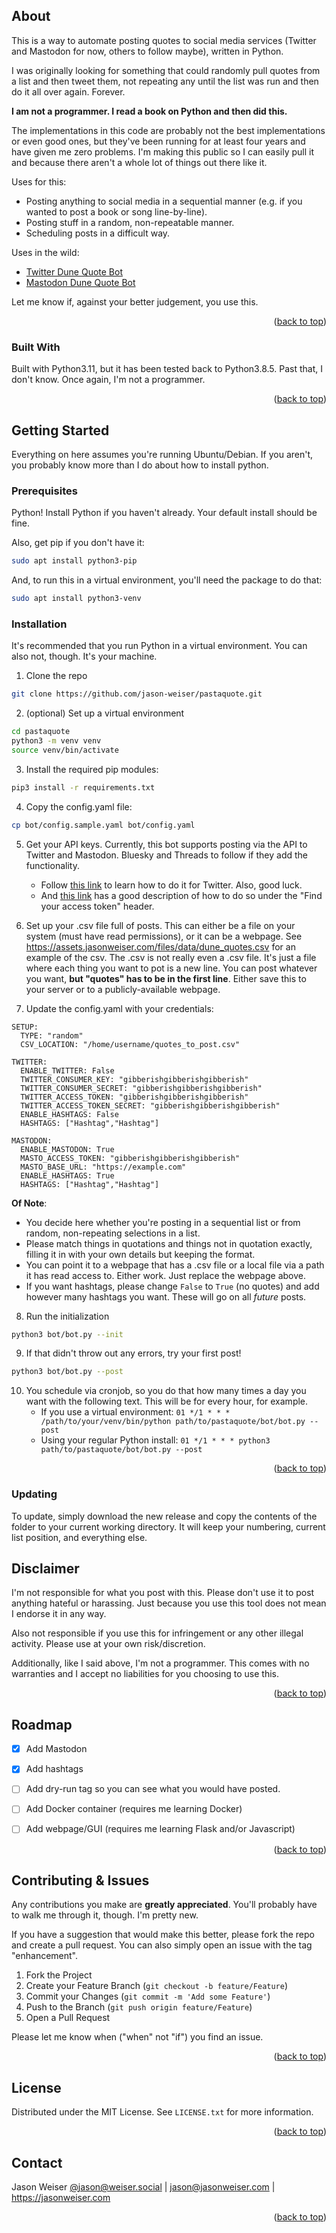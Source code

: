 <a name="readme-top"></a>
<!-- ABOUT THE PROJECT -->
## About

This is a way to automate posting quotes to social media services (Twitter and Mastodon for now, others to follow maybe), written in Python. 

I was originally looking for something that could randomly pull quotes from a list and then tweet them, not repeating any until the list was run and then do it all over again. Forever.

**I am not a programmer. I read a book on Python and then did this.**

The implementations in this code are probably not the best implementations or even good ones, but they've been running for at least four years and have given me zero problems. I'm making this public so I can easily pull it and because there aren't a whole lot of things out there like it.

Uses for this:

- Posting anything to social media in a sequential manner (e.g. if you wanted to post a book or song line-by-line).
- Posting stuff in a random, non-repeatable manner.
- Scheduling posts in a difficult way.

Uses in the wild:
- [Twitter Dune Quote Bot](https://twitter.com/dunequotebot)
- [Mastodon Dune Quote Bot](https://botsin.space/@dune)

Let me know if, against your better judgement, you use this.

<p align="right">(<a href="#readme-top">back to top</a>)</p>


### Built With

Built with Python3.11, but it has been tested back to Python3.8.5. Past that, I don't know. Once again, I'm not a programmer.


<p align="right">(<a href="#readme-top">back to top</a>)</p>


<!-- GETTING STARTED -->
## Getting Started

Everything on here assumes you're running Ubuntu/Debian. If you aren't, you probably know more than I do about how to install python.

### Prerequisites

Python! Install Python if you haven't already. Your default install should be fine. 

Also, get pip if you don't have it:

```sh
sudo apt install python3-pip
```

And, to run this in a virtual environment, you'll need the package to do that:

```sh
sudo apt install python3-venv
```

### Installation

It's recommended that you run Python in a virtual environment. You can also not, though. It's your machine.

1. Clone the repo
```sh
git clone https://github.com/jason-weiser/pastaquote.git
```
2. (optional) Set up a virtual environment
```sh
cd pastaquote
python3 -m venv venv
source venv/bin/activate
```
3. Install the required pip modules:
```sh
pip3 install -r requirements.txt
```
4. Copy the config.yaml file:
```sh
cp bot/config.sample.yaml bot/config.yaml
```

5. Get your API keys. Currently, this bot supports posting via the API to Twitter and Mastodon. Bluesky and Threads to follow if they add the functionality. 
	- Follow [this link](https://developer.twitter.com/en/docs/twitter-api/getting-started/getting-access-to-the-twitter-api) to learn how to do it for Twitter. Also, good luck.
	- And [this link](https://dev.to/bitsrfr/getting-started-with-the-mastodon-api-41jj) has a good description of how to do so under the "Find your access token" header.

6. Set up your .csv file full of posts. This can either be a file on your system (must have read permissions), or it can be a webpage. See https://assets.jasonweiser.com/files/data/dune_quotes.csv for an example of the csv. The .csv is not really even a .csv file. It's just a file where each thing you want to pot is a new line. You can post whatever you want, **but "quotes" has to be in the first line**. Either save this to your server or to a publicly-available webpage.

7. Update the config.yaml with your credentials:
```
SETUP:
  TYPE: "random"
  CSV_LOCATION: "/home/username/quotes_to_post.csv"
  
TWITTER:
  ENABLE_TWITTER: False
  TWITTER_CONSUMER_KEY: "gibberishgibberishgibberish"
  TWITTER_CONSUMER_SECRET: "gibberishgibberishgibberish"
  TWITTER_ACCESS_TOKEN: "gibberishgibberishgibberish"
  TWITTER_ACCESS_TOKEN_SECRET: "gibberishgibberishgibberish"
  ENABLE_HASHTAGS: False
  HASHTAGS: ["Hashtag","Hashtag"]

MASTODON:
  ENABLE_MASTODON: True
  MASTO_ACCESS_TOKEN: "gibberishgibberishgibberish"
  MASTO_BASE_URL: "https://example.com"
  ENABLE_HASHTAGS: True
  HASHTAGS: ["Hashtag","Hashtag"]
```
**Of Note**:
- You decide here whether you're posting in a sequential list or from random, non-repeating selections in a list.
- Please match things in quotations and things not in quotation exactly, filling it in with your own details but keeping the format.
- You can point it to a webpage that has a .csv file or a local file via a path it has read access to. Either work. Just replace the webpage above. 
- If you want hashtags, please change `False` to `True` (no quotes) and add however many hashtags you want. These will go on all *future* posts.

8. Run the initialization
```sh
python3 bot/bot.py --init
```
9. If that didn't throw out any errors, try your first post!
```sh
python3 bot/bot.py --post
```
10. You schedule via cronjob, so you do that how many times a day you want with the following text. This will be for every hour, for example.
	- If you use a virtual environment: `01 */1 * * * /path/to/your/venv/bin/python path/to/pastaquote/bot/bot.py --post`
	- Using your regular Python install: `01 */1 * * * python3 path/to/pastaquote/bot/bot.py --post`
<p align="right">(<a href="#readme-top">back to top</a>)</p>

### Updating

To update, simply download the new release and copy the contents of the folder to your current working directory.
It will keep your numbering, current list position, and everything else.

<!-- DISCLAIMER -->
## Disclaimer

I'm not responsible for what you post with this. Please don't use it to post anything hateful or harassing. Just because you use this tool does not mean I endorse it in any way. 

Also not responsible if you use this for infringement or any other illegal activity. Please use at your own risk/discretion.

Additionally, like I said above, I'm not a programmer. This comes with no warranties and I accept no liabilities for you choosing to use this.
<p align="right">(<a href="#readme-top">back to top</a>)</p>


<!-- ROADMAP -->
## Roadmap

- [x] Add Mastodon
- [x] Add hashtags
- [ ] Add dry-run tag so you can see what you would have posted.
- [ ] Add Docker container (requires me learning Docker)
- [ ] Add webpage/GUI (requires me learning Flask and/or Javascript)


<p align="right">(<a href="#readme-top">back to top</a>)</p>



<!-- CONTRIBUTING -->
## Contributing & Issues

Any contributions you make are **greatly appreciated**. You'll probably have to walk me through it, though. I'm pretty new.

If you have a suggestion that would make this better, please fork the repo and create a pull request. You can also simply open an issue with the tag "enhancement".

1. Fork the Project
2. Create your Feature Branch (`git checkout -b feature/Feature`)
3. Commit your Changes (`git commit -m 'Add some Feature'`)
4. Push to the Branch (`git push origin feature/Feature`)
5. Open a Pull Request

Please let me know when ("when" not "if") you find an issue.

<p align="right">(<a href="#readme-top">back to top</a>)</p>



<!-- LICENSE -->
## License

Distributed under the MIT License. See `LICENSE.txt` for more information.

<p align="right">(<a href="#readme-top">back to top</a>)</p>



<!-- CONTACT -->
## Contact

Jason Weiser 
[@jason@weiser.social](https://weiser.social/@jason) | jason@jasonweiser.com | https://jasonweiser.com

<p align="right">(<a href="#readme-top">back to top</a>)</p>
